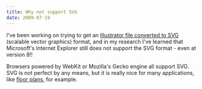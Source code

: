 ```yaml
---
title: Why not support SVG 
date: 2009-07-19
---
```

I've been working on trying to get an <a href="http://www.artisticbot.com/blog/2009/07/adobe-illustrator-versus-svg-format.html">Illustrator file converted to SVG</a> (scalable vector graphics) format, and in my research I've learned that Microsoft's Internet Explorer still does not support the SVG format - even at version 8!!

Browsers powered by WebKit or Mozilla's Gecko engine all support SVG. SVG is not perfect by any means, but it is really nice for many applications, like <a href="http://www.internetfloorplans.com/">floor plans</a>, for example.

